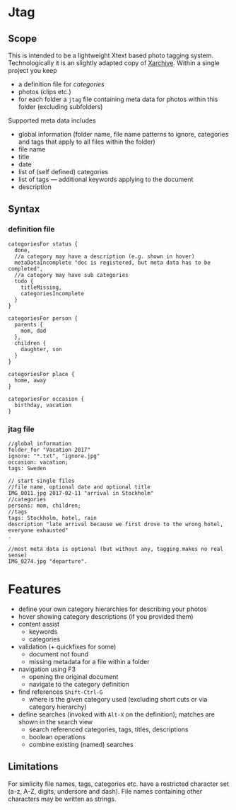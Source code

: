 # Jtag

## Scope

This is intended to be a lightweight Xtext based photo tagging system. Technologically it is an slightly adapted copy of [Xarchive](https://github.com/nittka/Xarchive). Within a single project you keep 
* a definition file for _categories_
* photos (clips etc.)
* for each folder a `jtag` file containing meta data for photos within this folder (excluding subfolders)

Supported meta data includes
* global information (folder name, file name patterns to ignore, categories and tags that apply to all files within the folder)
* file name
* title
* date
* list of (self defined) categories
* list of tags — additional keywords applying to the document
* description

## Syntax

### definition file

```
categoriesFor status {
  done,
  //a category may have a description (e.g. shown in hover)
  metaDataIncomplete "doc is registered, but meta data has to be completed",
  //a category may have sub categories
  todo {
    titleMissing,
    categoriesIncomplete
  }
}

categoriesFor person {
  parents {
    mom, dad
  },
  children {
    daughter, son
  }
}

categoriesFor place {
  home, away
}

categoriesFor occasion {
  birthday, vacation
}
```

### jtag file

```
//global information
folder_for "Vacation 2017"
ignore: "*.txt", "ignore.jpg"
occasion: vacation;
tags: Sweden

// start single files
//file name, optional date and optional title
IMG_0011.jpg 2017-02-11 "arrival in Stockholm"
//categories
persons: mom, children;
//tags
tags: Stockholm, hotel, rain
description "late arrival because we first drove to the wrong hotel, everyone exhausted"
.

//most meta data is optional (but without any, tagging makes no real sense)
IMG_0274.jpg "departure".
```

# Features

* define your own category hierarchies for describing your photos
* hover showing category descriptions (if you provided them)
* content assist
  * keywords
  * categories
* validation (+ quickfixes for some)
  * document not found
  * missing metadata for a file within a folder
* navigation using F3
  * opening the original document
  * navigate to the category definition
* find references `Shift-Ctrl-G`
  * where is the given category used (excluding short cuts or via category hierarchy)
* define searches (invoked with `Alt-X` on the definition); matches are shown in the search view
  * search referenced categories, tags, titles, descriptions
  * boolean operations
  * combine existing (named) searches

## Limitations

For simlicity file names, tags, categories etc. have a restricted character set (a-z, A-Z, digits, undersore and dash). File names containing other characters may be written as strings.
